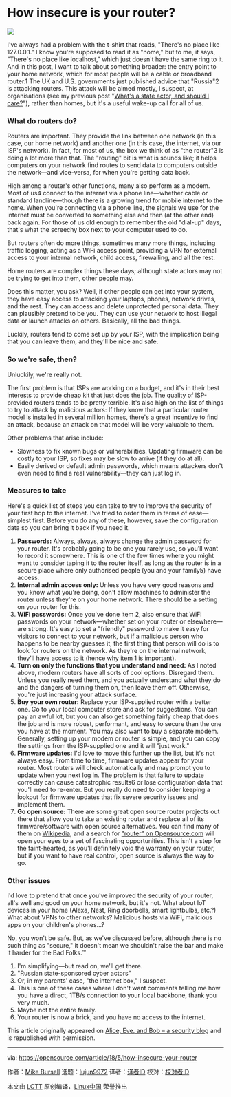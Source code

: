 How insecure is your router?
======
![](https://opensource.com/sites/default/files/styles/image-full-size/public/lead-images/locks_keys_bridge_paris.png?itok=Bp0dsEc9)

I've always had a problem with the t-shirt that reads, "There's no place like 127.0.0.1." I know you're supposed to read it as "home," but to me, it says, "There's no place like localhost," which just doesn't have the same ring to it. And in this post, I want to talk about something broader: the entry point to your home network, which for most people will be a cable or broadband router.1 The UK and U.S. governments just published advice that "Russia"2 is attacking routers. This attack will be aimed mostly, I suspect, at organisations (see my previous post "[What's a state actor, and should I care?][1]"), rather than homes, but it's a useful wake-up call for all of us.

### What do routers do?

Routers are important. They provide the link between one network (in this case, our home network) and another one (in this case, the internet, via our ISP's network). In fact, for most of us, the box we think of as "the router"3 is doing a lot more than that. The "routing" bit is what is sounds like; it helps computers on your network find routes to send data to computers outside the network—and vice-versa, for when you're getting data back.

High among a router's other functions, many also perform as a modem. Most of us4 connect to the internet via a phone line—whether cable or standard landline—though there is a growing trend for mobile internet to the home. When you're connecting via a phone line, the signals we use for the internet must be converted to something else and then (at the other end) back again. For those of us old enough to remember the old "dial-up" days, that's what the screechy box next to your computer used to do.

But routers often do more things, sometimes many more things, including traffic logging, acting as a WiFi access point, providing a VPN for external access to your internal network, child access, firewalling, and all the rest.

Home routers are complex things these days; although state actors may not be trying to get into them, other people may.

Does this matter, you ask? Well, if other people can get into your system, they have easy access to attacking your laptops, phones, network drives, and the rest. They can access and delete unprotected personal data. They can plausibly pretend to be you. They can use your network to host illegal data or launch attacks on others. Basically, all the bad things.

Luckily, routers tend to come set up by your ISP, with the implication being that you can leave them, and they'll be nice and safe.

### So we're safe, then?

Unluckily, we're really not.

The first problem is that ISPs are working on a budget, and it's in their best interests to provide cheap kit that just does the job. The quality of ISP-provided routers tends to be pretty terrible. It's also high on the list of things to try to attack by malicious actors: If they know that a particular router model is installed in several million homes, there's a great incentive to find an attack, because an attack on that model will be very valuable to them.

Other problems that arise include:

  * Slowness to fix known bugs or vulnerabilities. Updating firmware can be costly to your ISP, so fixes may be slow to arrive (if they do at all).
  * Easily derived or default admin passwords, which means attackers don't even need to find a real vulnerability—they can just log in.



### Measures to take

Here's a quick list of steps you can take to try to improve the security of your first hop to the internet. I've tried to order them in terms of ease—simplest first. Before you do any of these, however, save the configuration data so you can bring it back if you need it.

  1. **Passwords:** Always, always, always change the admin password for your router. It's probably going to be one you rarely use, so you'll want to record it somewhere. This is one of the few times where you might want to consider taping it to the router itself, as long as the router is in a secure place where only authorised people (you and your family5) have access.
  2. **Internal admin access only:** Unless you have very good reasons and you know what you're doing, don't allow machines to administer the router unless they're on your home network. There should be a setting on your router for this.
  3. **WiFi passwords:** Once you've done item 2, also ensure that WiFi passwords on your network—whether set on your router or elsewhere—are strong. It's easy to set a  "friendly" password to make it easy for visitors to connect to your network, but if a malicious person who happens to be nearby guesses it, the first thing that person will do is to look for routers on the network. As they're on the internal network, they'll have access to it (hence why item 1 is important).
  4. **Turn on only the functions that you understand and need:** As I noted above, modern routers have all sorts of cool options. Disregard them. Unless you really need them, and you actually understand what they do and the dangers of turning them on, then leave them off. Otherwise, you're just increasing your attack surface.
  5. **Buy your own router:** Replace your ISP-supplied router with a better one. Go to your local computer store and ask for suggestions. You can pay an awful lot, but you can also get something fairly cheap that does the job and is more robust, performant, and easy to secure than the one you have at the moment. You may also want to buy a separate modem. Generally, setting up your modem or router is simple, and you can copy the settings from the ISP-supplied one and it will  "just work."
  6. **Firmware updates:** I'd love to move this further up the list, but it's not always easy. From time to time, firmware updates appear for your router. Most routers will check automatically and may prompt you to update when you next log in. The problem is that failure to update correctly can cause catastrophic results6 or lose configuration data that you'll need to re-enter. But you really do need to consider keeping a lookout for firmware updates that fix severe security issues and implement them.
  7. **Go open source:** There are some great open source router projects out there that allow you to take an existing router and replace all of its firmware/software with open source alternatives. You can find many of them on [Wikipedia][2], and a search for ["router" on Opensource.com][3] will open your eyes to a set of fascinating opportunities. This isn't a step for the faint-hearted, as you'll definitely void the warranty on your router, but if you want to have real control, open source is always the way to go.



### Other issues

I'd love to pretend that once you've improved the security of your router, all's well and good on your home network, but it's not. What about IoT devices in your home (Alexa, Nest, Ring doorbells, smart lightbulbs, etc.?) What about VPNs to other networks? Malicious hosts via WiFi, malicious apps on your children's phones…?

No, you won't be safe. But, as we've discussed before, although there is no such thing as "secure," it doesn't mean we shouldn't raise the bar and make it harder for the Bad Folks.™

  1. I'm simplifying—but read on, we'll get there.
  2. "Russian state-sponsored cyber actors"
  3. Or, in my parents' case, "the internet box," I suspect.
  4. This is one of these cases where I don't want comments telling me how you have a direct, 1TB/s connection to your local backbone, thank you very much.
  5. Maybe not the entire family.
  6. Your router is now a brick, and you have no access to the internet.



This article originally appeared on [Alice, Eve, and Bob – a security blog][4] and is republished with permission.

--------------------------------------------------------------------------------

via: https://opensource.com/article/18/5/how-insecure-your-router

作者：[Mike Bursell][a]
选题：[lujun9972](https://github.com/lujun9972)
译者：[译者ID](https://github.com/译者ID)
校对：[校对者ID](https://github.com/校对者ID)

本文由 [LCTT](https://github.com/LCTT/TranslateProject) 原创编译，[Linux中国](https://linux.cn/) 荣誉推出

[a]:https://opensource.com/users/mikecamel
[1]:https://aliceevebob.com/2018/03/13/whats-a-state-actor-and-should-i-care/
[2]:https://en.wikipedia.org/wiki/List_of_router_firmware_projects
[3]:https://opensource.com/sitewide-search?search_api_views_fulltext=router
[4]:https://aliceevebob.com/2018/04/17/defending-our-homes/
